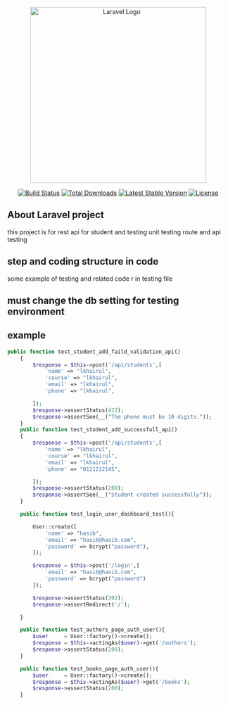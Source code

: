 <p align="center"><a href="https://laravel.com" target="_blank"><img src="https://raw.githubusercontent.com/laravel/art/master/logo-lockup/5%20SVG/2%20CMYK/1%20Full%20Color/laravel-logolockup-cmyk-red.svg" width="400" alt="Laravel Logo"></a></p>

<p align="center">
<a href="https://github.com/laravel/framework/actions"><img src="https://github.com/laravel/framework/workflows/tests/badge.svg" alt="Build Status"></a>
<a href="https://packagist.org/packages/laravel/framework"><img src="https://img.shields.io/packagist/dt/laravel/framework" alt="Total Downloads"></a>
<a href="https://packagist.org/packages/laravel/framework"><img src="https://img.shields.io/packagist/v/laravel/framework" alt="Latest Stable Version"></a>
<a href="https://packagist.org/packages/laravel/framework"><img src="https://img.shields.io/packagist/l/laravel/framework" alt="License"></a>
</p>

## About Laravel project 

this project is for rest api for student and testing unit testing route and api testing 

## step and coding structure in code 

some example of testing and related code r in testing file 

## must change the db setting for testing environment 

## example 

```php
public function test_student_add_faild_validation_api()
    {
        $response = $this->post('/api/students',[
            'name' => "lkhairul",
            'course' => "lkhairul",
            'email' => "lkhairul",
            'phone' => "lkhairul",

        ]);
        $response->assertStatus(422);
        $response->assertSee(__("The phone must be 10 digits."));
    }
    public function test_student_add_successfull_api()
    {
        $response = $this->post('/api/students',[
            'name' => "lkhairul",
            'course' => "lkhairul",
            'email' => "lkhairul",
            'phone' => "0121212145",

        ]);
        $response->assertStatus(200);
        $response->assertSee(__("Student created successfully"));
    }

    public function test_login_user_dashboard_test(){

        User::create([
            'name' => "hasib",
            'email' => "hasib@hasib.com",
            'password' => bcrypt("password"),
        ]);

        $response = $this->post('/login',[
            'email' => "hasib@hasib.com",
            'password' => bcrypt("password")
        ]);

        $response->assertStatus(302);
        $response->assertRedirect('/');

    }

    public function test_authors_page_auth_user(){
        $user     = User::factory()->create();
        $response = $this->actingAs($user)->get('/authors');
        $response->assertStatus(200);
    }

    public function test_books_page_auth_user(){
        $user     = User::factory()->create();
        $response = $this->actingAs($user)->get('/books');
        $response->assertStatus(200);
    }

```

